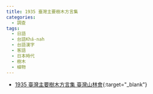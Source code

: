 ```yaml
---
title: 1935 臺灣主要樹木方言集
categories: 
  - 調查
tags:
  - 日語
  - 台語Khá-nah
  - 台語漢字
  - 客語
  - 日本時代
  - 樹木
  - 植物
---
```


- [1935 臺灣主要樹木方言集 臺灣山林會](https://kiek.taigi.info/1935TaioanChuiauChhiubakHonggianChip/){:target="_blank"}
